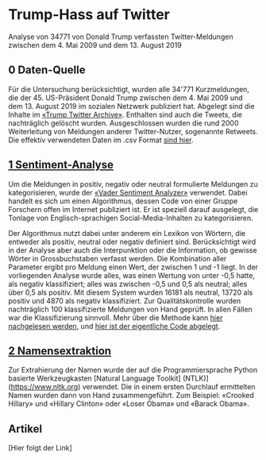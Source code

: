# Trump-Hass auf Twitter

Analyse von 34771 von Donald Trump verfassten Twitter-Meldungen zwischen dem 4. Mai 2009 und dem 13. August 2019

## 0 Daten-Quelle

Für die Untersuchung berücksichtigt, wurden alle 34'771 Kurzmeldungen, die der 45. US-Präsident Donald Trump zwischen dem 4. Mai 2009 und dem 13. August 2019 im sozialen Netzwerk publiziert hat. Abgelegt sind die Inhalte im [«Trump Twitter Archive»](http://www.trumptwitterarchive.com).
Enthalten sind auch die Tweets, die nachträglich gelöscht wurden. Ausgeschlossen wurden die rund 2000 Weiterleitung von Meldungen anderer Twitter-Nutzer, sogenannte Retweets. Die effektiv verwendeten Daten im .csv Format [sind hier](https://github.com/tamedia-ddj/trumphate/blob/master/trumptweets.csv).

## [1 Sentiment-Analyse](https://github.com/tamedia-ddj/trumphate/blob/master/1.%20Sentiment%20Analysis.ipynb)

Um die Meldungen in positiv, negativ oder neutral formulierte Meldungen zu kategorisieren, wurde der [«Vader Sentiment Analyzer»](https://github.com/cjhutto/vaderSentiment) verwendet. Dabei handelt es sich um einen Algorithmus, dessen Code von einer Gruppe Forschern offen im Internet publiziert ist. Er ist speziell darauf ausgelegt, die Tonlage von Englisch-sprachigen Social-Media-Inhalten zu kategorisieren.

Der Algorithmus nutzt dabei unter anderem ein Lexikon von Wörtern, die entweder als positiv, neutral oder negativ definiert sind. Berücksichtigt wird in der Analyse aber auch die Interpunktion oder die Information, ob gewisse Wörter in Grossbuchstaben verfasst werden. Die Kombination aller Parameter ergibt pro Meldung einen Wert, der zwischen 1 und -1 liegt. In der vorliegenden Analyse wurde alles, was einen Wertung von unter -0,5 hatte, als negativ klassifiziert; alles was zwischen -0,5 und 0,5 als neutral; alles über 0,5 als positiv. Mit diesem System wurden 16181 als neutral, 13720 als positiv und 4870 als negativ klassifiziert. Zur Qualitätskontrolle wurden nachträglich 100 klassifizierte Meldungen von Hand geprüft. In allen Fällen war die Klassifizierung sinnvoll. Mehr über die Methode kann [hier nachgelesen werden](http://comp.social.gatech.edu/papers/icwsm14.vader.hutto.pdf), und [hier ist der eigentliche Code abgelegt](https://github.com/cjhutto/vaderSentiment).

## [2 Namensextraktion](https://github.com/tamedia-ddj/trumphate/blob/master/2.%20Name%20Extraction.ipynb)

Zur Extrahierung der Namen wurde der auf die Programmiersprache Python basierte Werkzeugkasten [Natural Language Toolkit] (NTLK)](https://www.nltk.org) verwendet. Die in einem ersten Durchlauf ermittelten Namen wurden dann von Hand zusammengeführt. Zum Beispiel: «Crooked Hillary» und «Hillary Clinton» oder «Loser Obama» und «Barack Obama».

## Artikel
[Hier folgt der Link]
